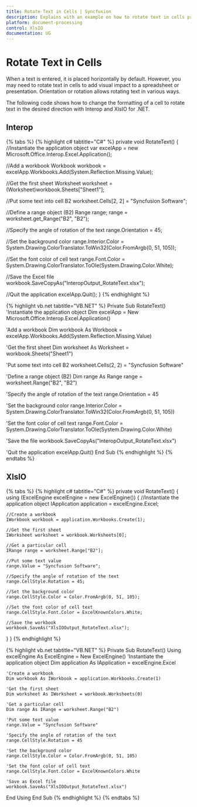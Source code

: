 ```yaml
---
title: Rotate Text in Cells | Syncfusion
description: Explains with an example on how to rotate text in cells programmatically, to add visual impact to a spreadsheet or a presentation using Interop and XlsIO.
platform: document-processing
control: XlsIO
documentation: UG
---
```


# Rotate Text in Cells

When a text is entered, it is placed horizontally by default. However, you may need to rotate text in cells to add visual impact to a spreadsheet or presentation. Orientation or rotation allows rotating text in various ways.

The following code shows how to change the formatting of a cell to rotate text in the desired direction with Interop and XlsIO for .NET.

## Interop

{% tabs %}
{% highlight c# tabtitle="C#" %}
private void RotateText()
{
  //Instantiate the application object
  var excelApp = new Microsoft.Office.Interop.Excel.Application();

  //Add a workbook
  Workbook workbook = excelApp.Workbooks.Add(System.Reflection.Missing.Value);

  //Get the first sheet
  Worksheet worksheet = (Worksheet)workbook.Sheets["Sheet1"];

  //Put some text into cell B2
  worksheet.Cells[2, 2] = "Syncfusion Software";

  //Define a range object (B2)
  Range range;
  range = worksheet.get_Range("B2", "B2");

  //Specify the angle of rotation of the text
  range.Orientation = 45;

  //Set the background color
  range.Interior.Color = System.Drawing.ColorTranslator.ToWin32(Color.FromArgb(0, 51, 105));

  //Set the font color of cell text
  range.Font.Color = System.Drawing.ColorTranslator.ToOle(System.Drawing.Color.White);

  //Save the Excel file
  workbook.SaveCopyAs("InteropOutput_RotateText.xlsx");

  //Quit the application
  excelApp.Quit();
}
{% endhighlight %}

{% highlight vb.net tabtitle="VB.NET" %}
Private Sub RotateText()
  'Instantiate the application object
  Dim excelApp = New Microsoft.Office.Interop.Excel.Application()

  'Add a workbook
  Dim workbook As Workbook = excelApp.Workbooks.Add(System.Reflection.Missing.Value)

  'Get the first sheet
  Dim worksheet As Worksheet = workbook.Sheets("Sheet1")

  'Put some text into cell B2
  worksheet.Cells(2, 2) = "Syncfusion Software"

  'Define a range object (B2)
  Dim range As Range
  range = worksheet.Range("B2", "B2")

  'Specify the angle of rotation of the text
  range.Orientation = 45

  'Set the background color
  range.Interior.Color = System.Drawing.ColorTranslator.ToWin32(Color.FromArgb(0, 51, 105))

  'Set the font color of cell text
  range.Font.Color = System.Drawing.ColorTranslator.ToOle(System.Drawing.Color.White)

  'Save the file
  workbook.SaveCopyAs("InteropOutput_RotateText.xlsx")

  'Quit the application
  excelApp.Quit()
End Sub
{% endhighlight %}
{% endtabs %}

## XlsIO

{% tabs %}
{% highlight c# tabtitle="C#" %}
private void RotateText()
{
  using (ExcelEngine excelEngine = new ExcelEngine())
  {
    //Instantiate the application object
    IApplication application = excelEngine.Excel;

    //Create a workbook
    IWorkbook workbook = application.Workbooks.Create(1);

    //Get the first sheet
    IWorksheet worksheet = workbook.Worksheets[0];

    //Get a particular cell
    IRange range = worksheet.Range["B2"];

    //Put some text value
    range.Value = "Syncfusion Software";

    //Specify the angle of rotation of the text
    range.CellStyle.Rotation = 45;

    //Set the background color
    range.CellStyle.Color = Color.FromArgb(0, 51, 105);

    //Set the font color of cell text
    range.CellStyle.Font.Color = ExcelKnownColors.White;

    //Save the workbook
    workbook.SaveAs("XlsIOOutput_RotateText.xlsx");
  }
}
{% endhighlight %}

{% highlight vb.net tabtitle="VB.NET" %}
Private Sub RotateText()
  Using excelEngine As ExcelEngine = New ExcelEngine()
    'Instantiate the application object
    Dim application As IApplication = excelEngine.Excel

    'Create a workbook
    Dim workbook As IWorkbook = application.Workbooks.Create(1)

    'Get the first sheet
    Dim worksheet As IWorksheet = workbook.Worksheets(0)

    'Get a particular cell
    Dim range As IRange = worksheet.Range("B2")

    'Put some text value
    range.Value = "Syncfusion Software"

    'Specify the angle of rotation of the text
    range.CellStyle.Rotation = 45

    'Set the background color
    range.CellStyle.Color = Color.FromArgb(0, 51, 105)

    'Set the font color of cell text
    range.CellStyle.Font.Color = ExcelKnownColors.White

    'Save as Excel file
    workbook.SaveAs("XlsIOOutput_RotateText.xlsx")
  End Using
End Sub
{% endhighlight %}
{% endtabs %}
